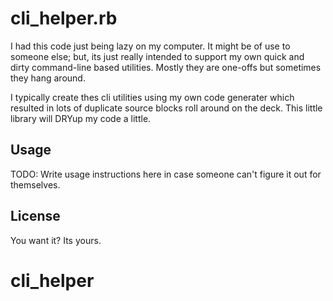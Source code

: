 # cli_helper.rb

I had this code just being lazy on my computer.  It might be of use
to someone else; but, its just really intended to support my own
quick and dirty command-line based utilities.  Mostly they are one-offs
but sometimes they hang around.

I typically create thes cli utilities using my own code generater which
resulted in lots of duplicate source blocks roll around on the deck.  This
little library will DRYup my code a little.


## Usage

TODO: Write usage instructions here in case someone can't figure it out
      for themselves.


## License

You want it?  Its yours.
# cli_helper
